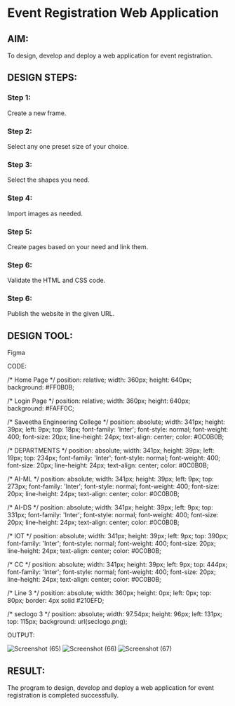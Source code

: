 # Event Registration Web Application

## AIM:
To design, develop and deploy a web application for event registration.

## DESIGN STEPS:

### Step 1:
Create a new frame.

### Step 2:
Select any one preset size of your choice.

### Step 3:
Select the shapes you need.

### Step 4:
Import images as needed.

### Step 5:
Create pages based on your need and link them.

### Step 6:

Validate the HTML and CSS code.

### Step 6:

Publish the website in the given URL.

## DESIGN TOOL:
Figma

CODE:

/* Home Page */
position: relative;
width: 360px;
height: 640px;
background: #FF0B0B;

/* Login Page */
position: relative;
width: 360px;
height: 640px;
background: #FAFF0C;

/* Saveetha Engineering College */
position: absolute;
width: 341px;
height: 39px;
left: 9px;
top: 18px;
font-family: 'Inter';
font-style: normal;
font-weight: 400;
font-size: 20px;
line-height: 24px;
text-align: center;
color: #0C0B0B;


/* DEPARTMENTS */
position: absolute;
width: 341px;
height: 39px;
left: 19px;
top: 234px;
font-family: 'Inter';
font-style: normal;
font-weight: 400;
font-size: 20px;
line-height: 24px;
text-align: center;
color: #0C0B0B;


/* AI-ML */
position: absolute;
width: 341px;
height: 39px;
left: 9px;
top: 273px;
font-family: 'Inter';
font-style: normal;
font-weight: 400;
font-size: 20px;
line-height: 24px;
text-align: center;
color: #0C0B0B;


/* AI-DS */
position: absolute;
width: 341px;
height: 39px;
left: 9px;
top: 331px;
font-family: 'Inter';
font-style: normal;
font-weight: 400;
font-size: 20px;
line-height: 24px;
text-align: center;
color: #0C0B0B;


/* IOT */
position: absolute;
width: 341px;
height: 39px;
left: 9px;
top: 390px;
font-family: 'Inter';
font-style: normal;
font-weight: 400;
font-size: 20px;
line-height: 24px;
text-align: center;
color: #0C0B0B;


/* CC */
position: absolute;
width: 341px;
height: 39px;
left: 9px;
top: 444px;
font-family: 'Inter';
font-style: normal;
font-weight: 400;
font-size: 20px;
line-height: 24px;
text-align: center;
color: #0C0B0B;


/* Line 3 */
position: absolute;
width: 360px;
height: 0px;
left: 0px;
top: 80px;
border: 4px solid #210EFD;

/* seclogo 3 */
position: absolute;
width: 97.54px;
height: 96px;
left: 131px;
top: 115px;
background: url(seclogo.png);

OUTPUT:

![Screenshot (65)](https://user-images.githubusercontent.com/119475762/215375019-f9200154-769a-4d50-a0a7-397615323884.png)
![Screenshot (66)](https://user-images.githubusercontent.com/119475762/215375082-65c66bfb-b01d-4d63-89e0-9a698d366758.png)
![Screenshot (67)](https://user-images.githubusercontent.com/119475762/215375128-2814aec1-afab-4819-887c-6791d014d561.png)


## RESULT:
The program to design, develop and deploy a web application for event registration is completed successfully.
